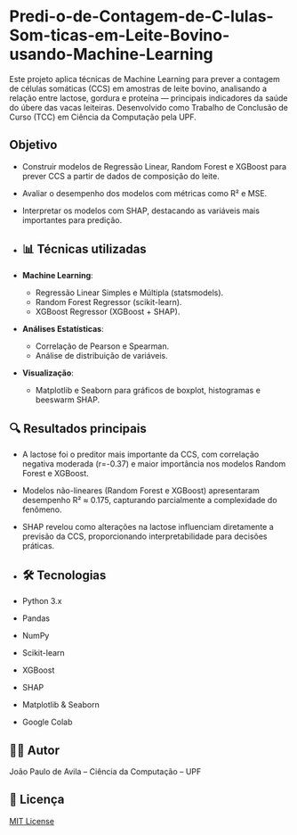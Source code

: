 # Predi-o-de-Contagem-de-C-lulas-Som-ticas-em-Leite-Bovino-usando-Machine-Learning
Este projeto aplica técnicas de Machine Learning para prever a contagem de células somáticas (CCS) em amostras de leite bovino, analisando a relação entre lactose, gordura e proteína — principais indicadores da saúde do úbere das vacas leiteiras. Desenvolvido como Trabalho de Conclusão de Curso (TCC) em Ciência da Computação pela UPF.


##  Objetivo

- Construir modelos de Regressão Linear, Random Forest e XGBoost para prever CCS a partir de dados de composição do leite.
- Avaliar o desempenho dos modelos com métricas como R² e MSE.
- Interpretar os modelos com SHAP, destacando as variáveis mais importantes para predição.

- ## 📊 Técnicas utilizadas

- **Machine Learning**:
  - Regressão Linear Simples e Múltipla (statsmodels).
  - Random Forest Regressor (scikit-learn).
  - XGBoost Regressor (XGBoost + SHAP).

- **Análises Estatísticas**:
  - Correlação de Pearson e Spearman.
  - Análise de distribuição de variáveis.

- **Visualização**:
  - Matplotlib e Seaborn para gráficos de boxplot, histogramas e beeswarm SHAP.

## 🔍 Resultados principais

- A lactose foi o preditor mais importante da CCS, com correlação negativa moderada (r=-0.37) e maior importância nos modelos Random Forest e XGBoost.
- Modelos não-lineares (Random Forest e XGBoost) apresentaram desempenho R² ≈ 0.175, capturando parcialmente a complexidade do fenômeno.
- SHAP revelou como alterações na lactose influenciam diretamente a previsão da CCS, proporcionando interpretabilidade para decisões práticas.

- ## 🛠️ Tecnologias

- Python 3.x
- Pandas
- NumPy
- Scikit-learn
- XGBoost
- SHAP
- Matplotlib & Seaborn
- Google Colab

## 👨‍💻 Autor

João Paulo de Avila – Ciência da Computação – UPF

## 📄 Licença

[MIT License](LICENSE)
